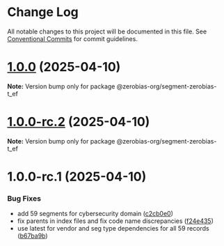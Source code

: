 # Change Log

All notable changes to this project will be documented in this file.
See [Conventional Commits](https://conventionalcommits.org) for commit guidelines.

# [1.0.0](https://github.com/zerobias-org/segment/compare/@zerobias-org/segment-zerobias-t_ef@1.0.0-rc.2...@zerobias-org/segment-zerobias-t_ef@1.0.0) (2025-04-10)

**Note:** Version bump only for package @zerobias-org/segment-zerobias-t_ef





# [1.0.0-rc.2](https://github.com/zerobias-org/segment/compare/@zerobias-org/segment-zerobias-t_ef@1.0.0-rc.1...@zerobias-org/segment-zerobias-t_ef@1.0.0-rc.2) (2025-04-10)

**Note:** Version bump only for package @zerobias-org/segment-zerobias-t_ef





# 1.0.0-rc.1 (2025-04-10)


### Bug Fixes

* add 59 segments for cybersecurity domain ([c2cb0e0](https://github.com/zerobias-org/segment/commit/c2cb0e0c1f1eabb51d7f5a6ae6db98c1516fcdbe))
* fix parents in index files and fix code name discrepancies ([f24e435](https://github.com/zerobias-org/segment/commit/f24e4352453caaa05074cc6bb66ee8ed21a4f11d))
* use latest for vendor and seg type dependencies for all 59 records ([b67ba9b](https://github.com/zerobias-org/segment/commit/b67ba9bed7a90fad3b084161ebc603b5b35214b8))
